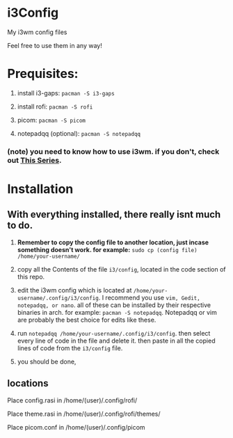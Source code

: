 # i3Config
My i3wm config files

Feel free to use them in any way!
# Prequisites:
  1. install i3-gaps:
    ```
    pacman -S i3-gaps
    ```
  2. install rofi:
    ```
    pacman -S rofi
    ```
     
  3. picom:
    ```
    pacman -S picom
    ```
  4. notepadqq (optional): ``pacman -S notepadqq``
### (note) you need to know how to use i3wm. if you don't, check out [This Series](https://www.youtube.com/watch?v=j1I63wGcvU4&list=PL5ze0DjYv5DbCv9vNEzFmP6sU7ZmkGzcf).


# Installation

## With everything installed, there really isnt much to do.

1. **Remember to copy the config file to another location, just incase something doesn't work. for example:** ```sudo cp (config file) /home/your-username/```

2. copy all the Contents of the file ```i3/config```, located in the code section of this repo.

3. edit the i3wm config which is located at ```/home/your-username/.config/i3/config```. I recommend you use ```vim, Gedit, notepadqq, or nano```. all of these can be installed by their respective binaries in arch. for example: ```pacman -S notepadqq```. Notepadqq or vim are probably the best choice for edits like these.

4. run ```notepadqq /home/your-username/.config/i3/config```. then select every line of code in the file and delete it. then paste in all the copied lines of code from the ```i3/config``` file.

5. you should be done, 

## locations
  Place config.rasi in /home/(user)/.config/rofi/
  
  Place theme.rasi in /home/(user)/.config/rofi/themes/
  
  Place picom.conf in /home/(user)/.config/picom
